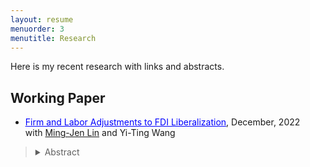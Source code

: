 ```yaml
---
layout: resume
menuorder: 3
menutitle: Research
---
```


Here is my recent research with links and abstracts. 

## Working Paper

- <a href="https://sungjuwu.github.io/CNFDI_paper.pdf" target="_blank"><span style="color:blue"><ins>Firm and Labor Adjustments to FDI Liberalization</ins></span></a>, December, 2022<br>
with [Ming-Jen Lin](https://economicsatntu.wixsite.com/ming-jen-lin) and Yi-Ting Wang
> <details><summary>Abstract</summary>This paper studies how liberalizing outward foreign direct investments (FDI) affects manufacturers' engagement in global production and their domestic workers' labor market outcomes. Focusing on a liberalization policy in Taiwan that permits 122 electronic products to be produced in China, we estimate its effect on Taiwanese electronic manufacturers and their domestic workers. Employing a matched difference-in-differences strategy, we find that the manufacturers targeted by the policy are on average 15% more likely to invest in China relative to the non-targeted ones. Correspondingly, the domestic workers initially employed by the targeted manufacturers are on average more likely to change their jobs, stay fewer years employed, and have lower wages in subsequent years relative to those employed by the non-targeted ones. The worker-level effects exhibit substantial heterogeneity across the initial wage distribution, with the top-decile workers winning and the other workers losing. </details>
